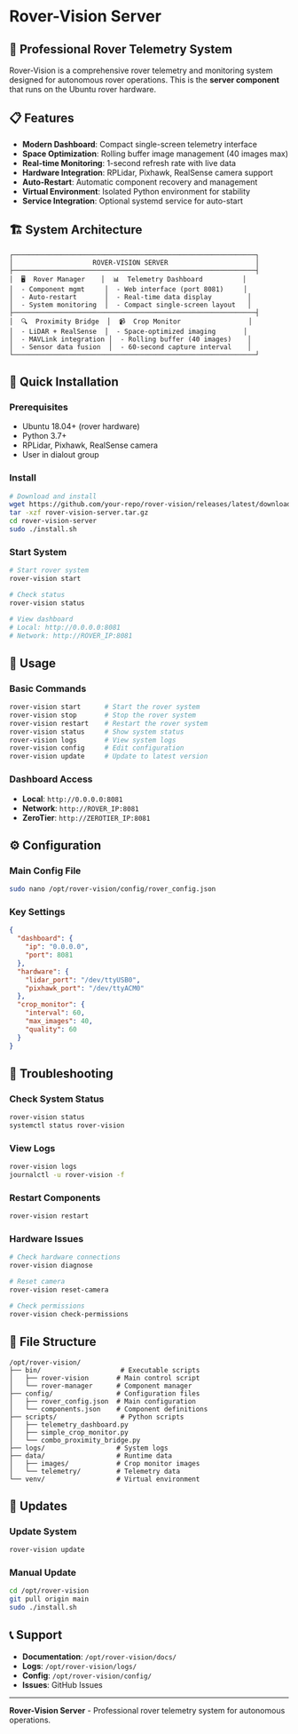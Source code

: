 # Rover-Vision Server

## 🚀 Professional Rover Telemetry System

Rover-Vision is a comprehensive rover telemetry and monitoring system designed for autonomous rover operations. This is the **server component** that runs on the Ubuntu rover hardware.

## 📋 Features

- **Modern Dashboard**: Compact single-screen telemetry interface
- **Space Optimization**: Rolling buffer image management (40 images max)
- **Real-time Monitoring**: 1-second refresh rate with live data
- **Hardware Integration**: RPLidar, Pixhawk, RealSense camera support
- **Auto-Restart**: Automatic component recovery and management
- **Virtual Environment**: Isolated Python environment for stability
- **Service Integration**: Optional systemd service for auto-start

## 🏗️ System Architecture

```
┌─────────────────────────────────────────────────────────────┐
│                    ROVER-VISION SERVER                      │
├─────────────────────────────────────────────────────────────┤
│  🖥️  Rover Manager    │  📊  Telemetry Dashboard          │
│  - Component mgmt     │  - Web interface (port 8081)     │
│  - Auto-restart       │  - Real-time data display         │
│  - System monitoring  │  - Compact single-screen layout   │
├─────────────────────────────────────────────────────────────┤
│  🔍  Proximity Bridge  │  📹  Crop Monitor                 │
│  - LiDAR + RealSense  │  - Space-optimized imaging       │
│  - MAVLink integration │  - Rolling buffer (40 images)    │
│  - Sensor data fusion  │  - 60-second capture interval    │
└─────────────────────────────────────────────────────────────┘
```

## 🚀 Quick Installation

### Prerequisites
- Ubuntu 18.04+ (rover hardware)
- Python 3.7+
- RPLidar, Pixhawk, RealSense camera
- User in dialout group

### Install
```bash
# Download and install
wget https://github.com/your-repo/rover-vision/releases/latest/download/rover-vision-server.tar.gz
tar -xzf rover-vision-server.tar.gz
cd rover-vision-server
sudo ./install.sh
```

### Start System
```bash
# Start rover system
rover-vision start

# Check status
rover-vision status

# View dashboard
# Local: http://0.0.0.0:8081
# Network: http://ROVER_IP:8081
```

## 📖 Usage

### Basic Commands
```bash
rover-vision start      # Start the rover system
rover-vision stop       # Stop the rover system
rover-vision restart    # Restart the rover system
rover-vision status     # Show system status
rover-vision logs       # View system logs
rover-vision config     # Edit configuration
rover-vision update     # Update to latest version
```

### Dashboard Access
- **Local**: `http://0.0.0.0:8081`
- **Network**: `http://ROVER_IP:8081`
- **ZeroTier**: `http://ZEROTIER_IP:8081`

## ⚙️ Configuration

### Main Config File
```bash
sudo nano /opt/rover-vision/config/rover_config.json
```

### Key Settings
```json
{
  "dashboard": {
    "ip": "0.0.0.0",
    "port": 8081
  },
  "hardware": {
    "lidar_port": "/dev/ttyUSB0",
    "pixhawk_port": "/dev/ttyACM0"
  },
  "crop_monitor": {
    "interval": 60,
    "max_images": 40,
    "quality": 60
  }
}
```

## 🔧 Troubleshooting

### Check System Status
```bash
rover-vision status
systemctl status rover-vision
```

### View Logs
```bash
rover-vision logs
journalctl -u rover-vision -f
```

### Restart Components
```bash
rover-vision restart
```

### Hardware Issues
```bash
# Check hardware connections
rover-vision diagnose

# Reset camera
rover-vision reset-camera

# Check permissions
rover-vision check-permissions
```

## 📁 File Structure

```
/opt/rover-vision/
├── bin/                    # Executable scripts
│   ├── rover-vision       # Main control script
│   └── rover-manager      # Component manager
├── config/                # Configuration files
│   ├── rover_config.json  # Main configuration
│   └── components.json    # Component definitions
├── scripts/                # Python scripts
│   ├── telemetry_dashboard.py
│   ├── simple_crop_monitor.py
│   └── combo_proximity_bridge.py
├── logs/                  # System logs
├── data/                  # Runtime data
│   ├── images/            # Crop monitor images
│   └── telemetry/         # Telemetry data
└── venv/                  # Virtual environment
```

## 🔄 Updates

### Update System
```bash
rover-vision update
```

### Manual Update
```bash
cd /opt/rover-vision
git pull origin main
sudo ./install.sh
```

## 📞 Support

- **Documentation**: `/opt/rover-vision/docs/`
- **Logs**: `/opt/rover-vision/logs/`
- **Config**: `/opt/rover-vision/config/`
- **Issues**: GitHub Issues

---

**Rover-Vision Server** - Professional rover telemetry system for autonomous operations.
